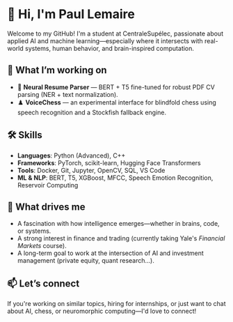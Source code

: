 # 👋 Hi, I'm Paul Lemaire

Welcome to my GitHub! I'm a student at CentraleSupélec, passionate about applied AI and machine learning—especially where it intersects with real-world systems, human behavior, and brain-inspired computation.

## 🌱 What I’m working on
- 🧠 **Neural Resume Parser** — BERT + T5 fine-tuned for robust PDF CV parsing (NER + text normalization).
- ♟️ **VoiceChess** — an experimental interface for blindfold chess using speech recognition and a Stockfish fallback engine.

## 🛠️ Skills
- **Languages**: Python (Advanced), C++
- **Frameworks**: PyTorch, scikit-learn, Hugging Face Transformers
- **Tools**: Docker, Git, Jupyter, OpenCV, SQL, VS Code
- **ML & NLP**: BERT, T5, XGBoost, MFCC, Speech Emotion Recognition, Reservoir Computing

## 🚀 What drives me
- A fascination with how intelligence emerges—whether in brains, code, or systems.
- A strong interest in finance and trading (currently taking Yale's *Financial Markets* course).
- A long-term goal to work at the intersection of AI and investment management (private equity, quant research...).

## 📫 Let’s connect
If you're working on similar topics, hiring for internships, or just want to chat about AI, chess, or neuromorphic computing—I'd love to connect!
